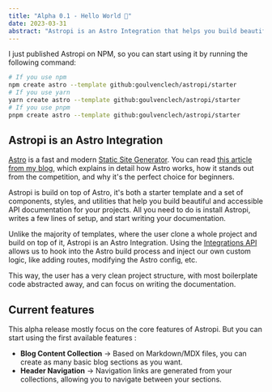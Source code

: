 ```yaml
---
title: "Alpha 0.1 - Hello World 👋"
date: 2023-03-31
abstract: "Astropi is an Astro Integration that helps you build beautiful and accessible API documentation for your projects."
---
```


I just published Astropi on NPM, so you can start using it by running the following command:

```bash
# If you use npm
npm create astro --template github:goulvenclech/astropi/starter
# If you use yarn
yarn create astro --template github:goulvenclech/astropi/starter
# If you use pnpm
pnpm create astro --template github:goulvenclech/astropi/starter
```

## Astropi is an Astro Integration

[Astro](https://astro.build/) is a fast and modern [Static Site Generator](https://en.wikipedia.org/wiki/Static_site_generator). You can read [this article from my blog](https://goulven-clech.dev/2023/launching-blog-astro), which explains in detail how Astro works, how it stands out from the competition, and why it's the perfect choice for beginners.

Astropi is build on top of Astro, it's both a starter template and a set of components, styles, and utilities that help you build beautiful and accessible API documentation for your projects. All you need to do is install Astropi, writes a few lines of setup, and start writing your documentation.

Unlike the majority of templates, where the user clone a whole project and build on top of it, Astropi is an Astro Integration. Using the [Integrations API](https://docs.astro.build/en/reference/integrations-reference) allows us to hook into the Astro build process and inject our own custom logic, like adding routes, modifying the Astro config, etc.

This way, the user has a very clean project structure, with most boilerplate code abstracted away, and can focus on writing the documentation. 

## Current features

This alpha release mostly focus on the core features of Astropi. But you can start using the first available features :

- **Blog Content Collection** -> Based on Markdown/MDX files, you can create as many basic blog sections as you want.
- **Header Navigation** -> Navigation links are generated from your collections, allowing you to navigate between your sections.

